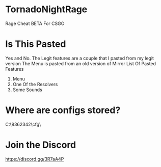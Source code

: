 # TornadoNightRage

Rage Cheat BETA For CSGO

# Is This Pasted

Yes and No. The Legit features are a couple that I pasted from my legit version
The Menu is pasted from an old version of Mirror
List Of Pasted Features
1. Menu
2. One Of the Resolvers
3. Some Sounds

# Where are configs stored?

C:\\8362342\\cfg\\

# Join the Discord

https://discord.gg/3R7aA4P
